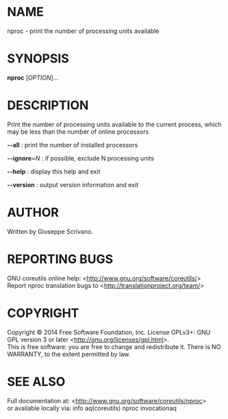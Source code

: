 NAME
====

nproc - print the number of processing units available

SYNOPSIS
========

**nproc** [*OPTION*]...

DESCRIPTION
===========

Print the number of processing units available to the current process, which may be less than the number of online processors

**--all**
:   print the number of installed processors

**--ignore**=*N*
:   if possible, exclude N processing units

**--help**
:   display this help and exit

**--version**
:   output version information and exit

AUTHOR
======

Written by Giuseppe Scrivano.

REPORTING BUGS
==============

GNU coreutils online help: \<<http://www.gnu.org/software/coreutils/>\>\
 Report nproc translation bugs to \<<http://translationproject.org/team/>\>

COPYRIGHT
=========

Copyright © 2014 Free Software Foundation, Inc. License GPLv3+: GNU GPL version 3 or later \<<http://gnu.org/licenses/gpl.html>\>.\
 This is free software: you are free to change and redistribute it. There is NO WARRANTY, to the extent permitted by law.

SEE ALSO
========

Full documentation at: \<<http://www.gnu.org/software/coreutils/nproc>\>\
 or available locally via: info aq(coreutils) nproc invocationaq
